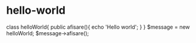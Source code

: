 # hello-world
class helloWorld{
public afisare(){
echo 'Hello world';
}
}
$message = new helloWorld;
$message->afisare();
